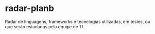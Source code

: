 radar-planb
===========

Radar de linguagens, frameworks e tecnologias utilizadas, em testes, ou que serão estudadas pela equipe de TI.